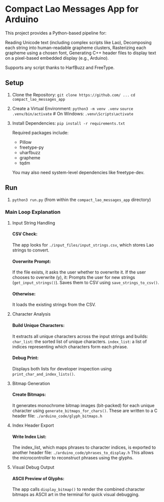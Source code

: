 # Compact Lao Messages App for Arduino

This project provides a Python-based pipeline for:

Reading Unicode text (including complex scripts like Lao),
Decomposing each string into human-readable grapheme clusters,
Rasterizing each grapheme using a chosen font,
Generating C++ header files to display text on a pixel-based embedded display (e.g., Arduino).

Supports any script thanks to HarfBuzz and FreeType.

## Setup

1. Clone the Repository:
`git clone https://github.com/ ...`
`cd compact_lao_messages_app`
2. Create a Virtual Environment:
`python3 -m venv .venv`
`source .venv/bin/activate`   # On Windows: `.venv\Scripts\activate`
3. Install Dependencies:
`pip install -r requirements.txt`

    Required packages include:
    * Pillow
    * freetype-py
    * uharfbuzz
    * grapheme
    * tqdm

    You may also need system-level dependencies like freetype-dev.

## Run

1. `python3 run.py` (from within the `compact_lao_messages_app` directory)

### Main Loop Explanation

1.  Input String Handling

    #### CSV Check:
    The app looks for `./input_files/input_strings.csv`, which stores Lao strings to convert.

    #### Overwrite Prompt:
    If the file exists, it asks the user whether to overwrite it.
    If the user chooses to overwrite (y), it:
    Prompts the user for new strings (`get_input_strings()`).
    Saves them to CSV using `save_strings_to_csv()`.

    #### Otherwise:
    It loads the existing strings from the CSV.

2.  Character Analysis

    #### Build Unique Characters:
    It extracts all unique characters across the input strings and builds:
    `char_list`: the sorted list of unique characters.
    `index_list`: a list of indices representing which characters form each phrase.

    #### Debug Print:
    Displays both lists for developer inspection using `print_char_and_index_lists()`.

3.  Bitmap Generation

    #### Create Bitmaps:
    It generates monochrome bitmap images (bit-packed) for each unique character using `generate_bitmaps_for_chars()`.
    These are written to a C header file: `./arduino_code/glyph_bitmaps.h`

4.  Index Header Export

    #### Write Index List:
    The index_list, which maps phrases to character indices, is exported to another header file:
    `./arduino_code/phrases_to_display.h`
    This allows the microcontroller to reconstruct phrases using the glyphs.

5.  Visual Debug Output

    #### ASCII Preview of Glyphs:
    The app calls `display_bitmap()` to render the combined character bitmaps as ASCII art in the terminal for quick visual debugging.


